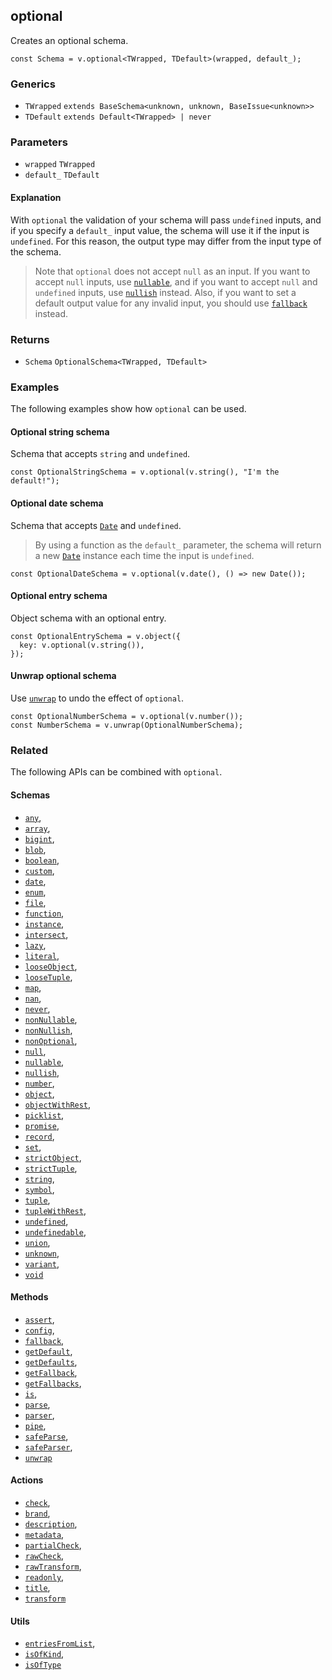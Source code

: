 optional
--------

Creates an optional schema.

    const Schema = v.optional<TWrapped, TDefault>(wrapped, default_);
    

### Generics

*   `TWrapped` `extends BaseSchema<unknown, unknown, BaseIssue<unknown>>`
*   `TDefault` `extends Default<TWrapped> | never`

### Parameters

*   `wrapped` `TWrapped`
*   `default_` `TDefault`

#### Explanation

With `optional` the validation of your schema will pass `undefined` inputs, and if you specify a `default_` input value, the schema will use it if the input is `undefined`. For this reason, the output type may differ from the input type of the schema.

> Note that `optional` does not accept `null` as an input. If you want to accept `null` inputs, use [`nullable`](nullable.md), and if you want to accept `null` and `undefined` inputs, use [`nullish`](nullish.md) instead. Also, if you want to set a default output value for any invalid input, you should use [`fallback`](fallback.md) instead.

### Returns

*   `Schema` `OptionalSchema<TWrapped, TDefault>`

### Examples

The following examples show how `optional` can be used.

#### Optional string schema

Schema that accepts `string` and `undefined`.

    const OptionalStringSchema = v.optional(v.string(), "I'm the default!");
    

#### Optional date schema

Schema that accepts [`Date`](https://developer.mozilla.org/en-US/docs/Web/JavaScript/Reference/Global_Objects/Date) and `undefined`.

> By using a function as the `default_` parameter, the schema will return a new [`Date`](https://developer.mozilla.org/en-US/docs/Web/JavaScript/Reference/Global_Objects/Date) instance each time the input is `undefined`.

    const OptionalDateSchema = v.optional(v.date(), () => new Date());
    

#### Optional entry schema

Object schema with an optional entry.

    const OptionalEntrySchema = v.object({
      key: v.optional(v.string()),
    });
    

#### Unwrap optional schema

Use [`unwrap`](unwrap.md) to undo the effect of `optional`.

    const OptionalNumberSchema = v.optional(v.number());
    const NumberSchema = v.unwrap(OptionalNumberSchema);
    

### Related

The following APIs can be combined with `optional`.

#### Schemas

*   [`any`](any.md),
*   [`array`](array.md),
*   [`bigint`](bigint.md),
*   [`blob`](blob.md),
*   [`boolean`](boolean.md),
*   [`custom`](custom.md),
*   [`date`](date.md),
*   [`enum`](enum.md),
*   [`file`](file.md),
*   [`function`](function.md),
*   [`instance`](instance.md),
*   [`intersect`](intersect.md),
*   [`lazy`](lazy.md),
*   [`literal`](literal.md),
*   [`looseObject`](looseObject.md),
*   [`looseTuple`](looseTuple.md),
*   [`map`](map.md),
*   [`nan`](nan.md),
*   [`never`](never.md),
*   [`nonNullable`](nonNullable.md),
*   [`nonNullish`](nonNullish.md),
*   [`nonOptional`](nonOptional.md),
*   [`null`](null.md),
*   [`nullable`](nullable.md),
*   [`nullish`](nullish.md),
*   [`number`](number.md),
*   [`object`](object.md),
*   [`objectWithRest`](objectWithRest.md),
*   [`picklist`](picklist.md),
*   [`promise`](promise.md),
*   [`record`](record.md),
*   [`set`](set.md),
*   [`strictObject`](strictObject.md),
*   [`strictTuple`](strictTuple.md),
*   [`string`](string.md),
*   [`symbol`](symbol.md),
*   [`tuple`](tuple.md),
*   [`tupleWithRest`](tupleWithRest.md),
*   [`undefined`](undefined.md),
*   [`undefinedable`](undefinedable.md),
*   [`union`](union.md),
*   [`unknown`](unknown.md),
*   [`variant`](variant.md),
*   [`void`](void.md)

#### Methods

*   [`assert`](assert.md),
*   [`config`](config.md),
*   [`fallback`](fallback.md),
*   [`getDefault`](getDefault.md),
*   [`getDefaults`](getDefaults.md),
*   [`getFallback`](getFallback.md),
*   [`getFallbacks`](getFallbacks.md),
*   [`is`](is.md),
*   [`parse`](parse.md),
*   [`parser`](parser.md),
*   [`pipe`](pipe.md),
*   [`safeParse`](safeParse.md),
*   [`safeParser`](safeParser.md),
*   [`unwrap`](unwrap.md)

#### Actions

*   [`check`](check.md),
*   [`brand`](brand.md),
*   [`description`](description.md),
*   [`metadata`](metadata.md),
*   [`partialCheck`](partialCheck.md),
*   [`rawCheck`](rawCheck.md),
*   [`rawTransform`](rawTransform.md),
*   [`readonly`](readonly.md),
*   [`title`](title.md),
*   [`transform`](transform.md)

#### Utils

*   [`entriesFromList`](entriesFromList.md),
*   [`isOfKind`](isOfKind.md),
*   [`isOfType`](isOfType.md)